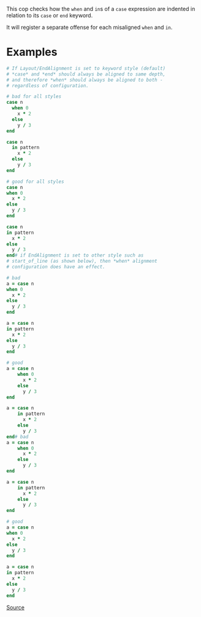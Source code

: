 
This cop checks how the `when` and `in`s of a `case` expression
are indented in relation to its `case` or `end` keyword.

It will register a separate offense for each misaligned `when` and `in`.

# Examples

```ruby
# If Layout/EndAlignment is set to keyword style (default)
# *case* and *end* should always be aligned to same depth,
# and therefore *when* should always be aligned to both -
# regardless of configuration.

# bad for all styles
case n
  when 0
    x * 2
  else
    y / 3
end

case n
  in pattern
    x * 2
  else
    y / 3
end

# good for all styles
case n
when 0
  x * 2
else
  y / 3
end

case n
in pattern
  x * 2
else
  y / 3
end# if EndAlignment is set to other style such as
# start_of_line (as shown below), then *when* alignment
# configuration does have an effect.

# bad
a = case n
when 0
  x * 2
else
  y / 3
end

a = case n
in pattern
  x * 2
else
  y / 3
end

# good
a = case n
    when 0
      x * 2
    else
      y / 3
end

a = case n
    in pattern
      x * 2
    else
      y / 3
end# bad
a = case n
    when 0
      x * 2
    else
      y / 3
end

a = case n
    in pattern
      x * 2
    else
      y / 3
end

# good
a = case n
when 0
  x * 2
else
  y / 3
end

a = case n
in pattern
  x * 2
else
  y / 3
end
```

[Source](http://www.rubydoc.info/gems/rubocop/RuboCop/Cop/Layout/CaseIndentation)